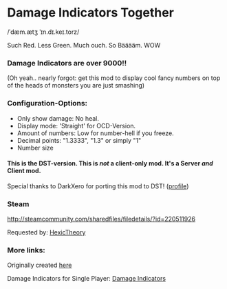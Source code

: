 # Damage Indicators Together
/ˈdæm.ætʒ ˈɪn.dɪ.keɪ.torz/

Such Red. Less Green. Much ouch. So Bääääm. WOW

### Damage Indicators are over 9000!!

(Oh yeah.. nearly forgot: get this mod to display cool fancy numbers on top of the heads of monsters you are just smashing)

### Configuration-Options:
* Only show damage: No heal.
* Display mode: 'Straight' for OCD-Version.
* Amount of numbers: Low for number-hell if you freeze.
* Decimal points: "1.3333", "1.3" or simply "1"
* Number size

#### This is the DST-version. This is *not* a client-only mod. It's a Server *and* Client mod.

Special thanks to DarkXero for porting this mod to DST! ([profile](http://forums.kleientertainment.com/user/537485-darkxero/]))

### Steam
http://steamcommunity.com/sharedfiles/filedetails/?id=220511926

Requested by: [HexicTheory](http://forums.kleientertainment.com/topic/58723-requesthelp-porting-ds-mod-to-dst/)

### More links:
Originally created [here](http://forums.kleientertainment.com/files/file/439-damage-indicators/)

Damage Indicators for Single Player: [Damage Indicators](http://steamcommunity.com/sharedfiles/filedetails/?id=220511926&searchtext=Damage)

